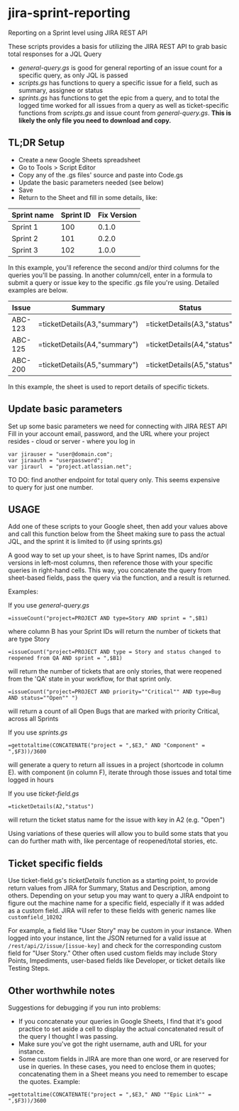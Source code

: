 # jira-sprint-reporting
Reporting on a Sprint level using JIRA REST API

These scripts provides a basis for utilizing the JIRA REST API to grab basic total responses for a JQL Query
* _general-query.gs_ is good for general reporting of an issue count for a specific query, as only JQL is passed
* _scripts.gs_ has functions to query a specific issue for a field, such as summary, assignee or status
* _sprints.gs_ has functions to get the epic from a query, and to total the logged time worked for all issues from a query
as well as ticket-specific functions from _scripts.gs_ and issue count from _general-query.gs_. **This is likely the only
file you need to download and copy.**

## TL;DR Setup
* Create a new Google Sheets spreadsheet
* Go to Tools > Script Editor
* Copy any of the .gs files' source and paste into Code.gs
* Update the basic parameters needed (see below)
* Save
* Return to the Sheet and fill in some details, like:

Sprint name | Sprint ID | Fix Version 
--- | --- | ---
Sprint 1 | 100 | 0.1.0 
Sprint 2 | 101 | 0.2.0 
Sprint 3 | 102 | 1.0.0 

In this example, you'll reference the second and/or third columns for the queries you'll be passing.
In another column/cell, enter in a formula to submit a query or issue key to the specific
.gs file you're using. Detailed examples are below.

Issue| Summary | Status 
--- | --- | ---
ABC-123 | =ticketDetails(A3,"summary") | =ticketDetails(A3,"status") 
ABC-125 | =ticketDetails(A4,"summary") | =ticketDetails(A4,"status")
ABC-200 | =ticketDetails(A5,"summary") | =ticketDetails(A5,"status") 

In this example, the sheet is used to report details of specific tickets. 

## Update basic parameters

Set up some basic parameters we need for connecting with JIRA REST API
Fill in your account email, password,
and the URL where your project resides - cloud or server - where you log in

```
var jirauser = "user@domain.com";
var jiraauth = "userpassword";
var jiraurl  = "project.atlassian.net";
```

TO DO: find another endpoint for total query only. This seems expensive  
to query for just one number.

## USAGE

Add one of these scripts to your Google sheet,
then add your values above
and call this function below from the Sheet
making sure to pass the actual JQL, and the sprint it is limited to (if using sprints.gs)

A good way to set up your sheet, is to have Sprint names, IDs and/or versions 
in left-most columns, then reference those with your specific queries
in right-hand cells. This way, you concatenate the query from sheet-based fields,
pass the query via the function, and a result is returned.

Examples:

If you use _general-query.gs_
```
=issueCount("project=PROJECT AND type=Story AND sprint = ",$B1)
```
where column B has your Sprint IDs will return the number of tickets that are type Story

```
=issueCount("project=PROJECT AND type = Story and status changed to reopened from QA AND sprint = ",$B1)
```
will return the number of tickets that are only stories, that were reopened from the 'QA' state in your workflow, 
for that sprint only.

```
=issueCount("project=PROJECT AND priority=""Critical"" AND type=Bug AND status=""Open"" ")
```
will return a count of all Open Bugs that are marked with priority Critical, across all Sprints


If you use _sprints.gs_
```
=gettotaltime(CONCATENATE("project = ",$E3," AND "Component" = ",$F3))/3600
```
will generate a query to return all issues in a project (shortcode in column E). with component (in column F), iterate through those issues and total time logged in hours


If you use _ticket-field.gs_
```
=ticketDetails(A2,"status")
```
will return the ticket status name for the issue with key in A2 (e.g. "Open")

Using variations of these queries will allow you to build some stats that you 
can do further math with, like percentage of reopened/total stories, etc.

## Ticket specific fields
Use ticket-field.gs's _ticketDetails_ function as a starting point, to provide return
values from JIRA for Summary, Status and Description, among others. Depending on your setup
you may want to query a JIRA endpoint to figure out the machine name for a 
specific field, especially if it was added as a custom field. JIRA will refer to these
fields with generic names like ```customfield_10202```

For example, a field like "User Story" may be custom in your instance. When logged into
your instance, lint the JSON returned for a valid issue at ```/rest/api/2/issue/[issue-key]```
and check for the corresponding custom field for "User Story." Other often used
custom fields may include Story Points, Impediments, user-based fields like Developer, or
ticket details like Testing Steps.

## Other worthwhile notes ##
Suggestions for debugging if you run into problems:
* If you concatenate your queries in Google Sheets, I find that it's good practice to set
aside a cell to display the actual concatenated result of the query I thought I was
passing.
* Make sure you've got the right username, auth and URL for your instance.
* Some custom fields in JIRA are more than one word, or are reserved for use in queries. 
In these cases, you need to enclose them in quotes; concatenating them in a Sheet means
you need to remember to escape the quotes. Example:
```
=gettotaltime(CONCATENATE("project = ",$E3," AND ""Epic Link"" = ",$F3))/3600
```




